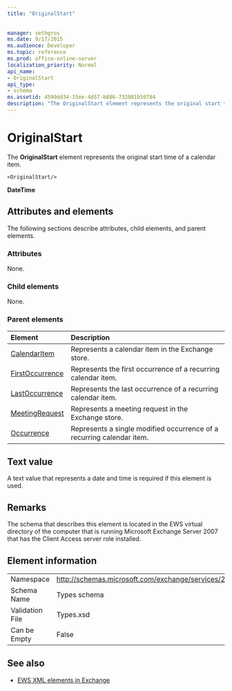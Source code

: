 ```yaml
---
title: "OriginalStart"
 
 
manager: sethgros
ms.date: 9/17/2015
ms.audience: Developer
ms.topic: reference
ms.prod: office-online-server
localization_priority: Normal
api_name:
- OriginalStart
api_type:
- schema
ms.assetid: 4599dd34-15ee-4d57-b886-732081b50784
description: "The OriginalStart element represents the original start time of a calendar item."
---
```


# OriginalStart

The **OriginalStart** element represents the original start time of a calendar item. 
  
```
<OriginalStart/>
```

 **DateTime**
## Attributes and elements

The following sections describe attributes, child elements, and parent elements.
  
### Attributes

None.
  
### Child elements

None.
  
### Parent elements

|**Element**|**Description**|
|:-----|:-----|
|[CalendarItem](calendaritem.md) <br/> |Represents a calendar item in the Exchange store.  <br/> |
|[FirstOccurrence](firstoccurrence.md) <br/> |Represents the first occurrence of a recurring calendar item.  <br/> |
|[LastOccurrence](lastoccurrence.md) <br/> |Represents the last occurrence of a recurring calendar item.  <br/> |
|[MeetingRequest](meetingrequest.md) <br/> |Represents a meeting request in the Exchange store.  <br/> |
|[Occurrence](occurrence.md) <br/> |Represents a single modified occurrence of a recurring calendar item.  <br/> |
   
## Text value

A text value that represents a date and time is required if this element is used.
  
## Remarks

The schema that describes this element is located in the EWS virtual directory of the computer that is running Microsoft Exchange Server 2007 that has the Client Access server role installed.
  
## Element information

|||
|:-----|:-----|
|Namespace  <br/> |http://schemas.microsoft.com/exchange/services/2006/types  <br/> |
|Schema Name  <br/> |Types schema  <br/> |
|Validation File  <br/> |Types.xsd  <br/> |
|Can be Empty  <br/> |False  <br/> |
   
## See also



- [EWS XML elements in Exchange](ews-xml-elements-in-exchange.md)

